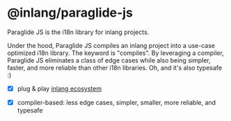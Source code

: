 # @inlang/paraglide-js

Paraglide JS is the i18n library for inlang projects. 

Under the hood, Paraglide JS compiles an inlang project into a use-case optimized i18n library. The keyword is "compiles". By leveraging a compiler, Paraglide JS eliminates a class of edge cases while also being simpler, faster, and more reliable than other i18n libraries. Oh, and it's also typesafe :) 

- [x] plug & play [inlang ecosystem](https://inlang.com/marketplace)
- [x] compiler-based: less edge cases, simpler, smaller, more reliable, and typesafe

